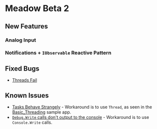 # Meadow Beta 2

## New Features

### Analog Input

### Notifications + `IObservable` Reactive Pattern

## Fixed Bugs

* [Threads Fail](https://github.com/WildernessLabs/Meadow_Issues/issues/1)

## Known Issues

* [Tasks Behave Strangely](https://github.com/WildernessLabs/Meadow_Issues/issues/2) - Workaround is to use `Thread`, as seen in the [Basic_Threading](https://github.com/WildernessLabs/Meadow.Core/tree/master/source/Tests/Basic_Threading) sample app.
* [`Debug.Write` calls don't output to the console](https://github.com/WildernessLabs/Meadow_Issues/issues/3) - Workaround is to use `Console.Write` calls.